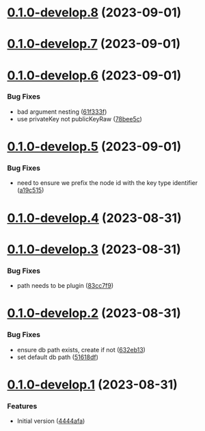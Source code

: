 # [0.1.0-develop.8](https://git.lumeweb.com/LumeWeb/relay-plugin-s5/compare/v0.1.0-develop.7...v0.1.0-develop.8) (2023-09-01)

# [0.1.0-develop.7](https://git.lumeweb.com/LumeWeb/relay-plugin-s5/compare/v0.1.0-develop.6...v0.1.0-develop.7) (2023-09-01)

# [0.1.0-develop.6](https://git.lumeweb.com/LumeWeb/relay-plugin-s5/compare/v0.1.0-develop.5...v0.1.0-develop.6) (2023-09-01)


### Bug Fixes

* bad argument nesting ([61f333f](https://git.lumeweb.com/LumeWeb/relay-plugin-s5/commit/61f333feaafa37fe67adc7a7238b3a1b09da322e))
* use privateKey not publicKeyRaw ([78bee5c](https://git.lumeweb.com/LumeWeb/relay-plugin-s5/commit/78bee5c47ba87118cca89f46acbea479ba028df0))

# [0.1.0-develop.5](https://git.lumeweb.com/LumeWeb/relay-plugin-s5/compare/v0.1.0-develop.4...v0.1.0-develop.5) (2023-09-01)


### Bug Fixes

* need to ensure we prefix the node id with the key type identifier ([a19c515](https://git.lumeweb.com/LumeWeb/relay-plugin-s5/commit/a19c515dda5f533901d35a3c6ffdd39a82a1fa30))

# [0.1.0-develop.4](https://git.lumeweb.com/LumeWeb/relay-plugin-s5/compare/v0.1.0-develop.3...v0.1.0-develop.4) (2023-08-31)

# [0.1.0-develop.3](https://git.lumeweb.com/LumeWeb/relay-plugin-s5/compare/v0.1.0-develop.2...v0.1.0-develop.3) (2023-08-31)


### Bug Fixes

* path needs to be plugin ([83cc7f9](https://git.lumeweb.com/LumeWeb/relay-plugin-s5/commit/83cc7f9c1008e00b6cd3b461672444507ffd578e))

# [0.1.0-develop.2](https://git.lumeweb.com/LumeWeb/relay-plugin-s5/compare/v0.1.0-develop.1...v0.1.0-develop.2) (2023-08-31)


### Bug Fixes

* ensure db path exists, create if not ([632eb13](https://git.lumeweb.com/LumeWeb/relay-plugin-s5/commit/632eb1351c92825c10681487efc7cfa3f5cebac6))
* set default db path ([51618df](https://git.lumeweb.com/LumeWeb/relay-plugin-s5/commit/51618dfaf38c4dc9ad70fc6a76ca11ef37fad0f5))

# [0.1.0-develop.1](https://git.lumeweb.com/LumeWeb/relay-plugin-s5/compare/v0.0.1...v0.1.0-develop.1) (2023-08-31)


### Features

* Initial version ([4444afa](https://git.lumeweb.com/LumeWeb/relay-plugin-s5/commit/4444afa5fa9ce1f873917324fce8be4393d0dadc))
